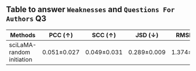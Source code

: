 ## Table to answer `Weaknesses` and `Questions For Authors` Q3
|Methods| PCC (↑) | SCC (↑) | JSD (↓) | RMSE (↓) |
| ------------- | ------------- | ------------- | ------------- | ------------- | 
| sciLaMA-random initiation| 0.051±0.027 | 0.049±0.031 | 0.289±0.009 | 1.374±0.020 |

